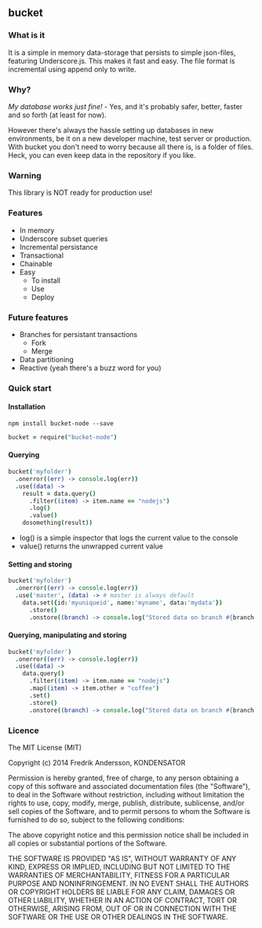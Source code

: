 bucket
------

### What is it

It is a simple in memory data-storage that persists to simple json-files, featuring Underscore.js. This makes it fast and easy. The file format is incremental using append only to write.

### Why?

*My database works just fine!* - Yes, and it's probably safer, better, faster and so forth (at least for now).

However there's always the hassle setting up databases in new environments, be it on a new developer machine, test server or production. With bucket you don't need to worry because all there is, is a folder of files. Heck, you can even keep data in the repository if you like.

### Warning

This library is NOT ready for production use!

### Features

* In memory
* Underscore subset queries
* Incremental persistance
* Transactional
* Chainable
* Easy
  * To install
  * Use
  * Deploy

### Future features

* Branches for persistant transactions
  * Fork
  * Merge
* Data partitioning
* Reactive (yeah there's a buzz word for you)

### Quick start

#### Installation

```
npm install bucket-node --save
```

```coffeescript
bucket = require("bucket-node")
```

#### Querying

```coffeescript
bucket('myfolder')
  .onerror((err) -> console.log(err))
  .use((data) ->
    result = data.query()
      .filter((item) -> item.name == "nodejs")
      .log()
      .value()
    dosomething(result))
```

* log() is a simple inspector that logs the current value to the console
* value() returns the unwrapped current value

#### Setting and storing

```coffeescript
bucket('myfolder')
  .onerror((err) -> console.log(err))
  .use('master', (data) -> # master is always default
    data.set({id:'myuniqueid', name:'myname', data:'mydata'})
      .store()
      .onstore((branch) -> console.log("Stored data on branch #{branch.branch()}")))
```

#### Querying, manipulating and storing

```coffeescript
bucket('myfolder')
  .onerror((err) -> console.log(err))
  .use((data) ->
    data.query()
      .filter((item) -> item.name == "nodejs")
      .map((item) -> item.other = "coffee")
      .set()
      .store()
      .onstore((branch) -> console.log("Stored data on branch #{branch.branch()}")))
```

### Licence

The MIT License (MIT)

Copyright (c) 2014 Fredrik Andersson, KONDENSATOR

Permission is hereby granted, free of charge, to any person obtaining a copy
of this software and associated documentation files (the "Software"), to deal
in the Software without restriction, including without limitation the rights
to use, copy, modify, merge, publish, distribute, sublicense, and/or sell
copies of the Software, and to permit persons to whom the Software is
furnished to do so, subject to the following conditions:

The above copyright notice and this permission notice shall be included in
all copies or substantial portions of the Software.

THE SOFTWARE IS PROVIDED "AS IS", WITHOUT WARRANTY OF ANY KIND, EXPRESS OR
IMPLIED, INCLUDING BUT NOT LIMITED TO THE WARRANTIES OF MERCHANTABILITY,
FITNESS FOR A PARTICULAR PURPOSE AND NONINFRINGEMENT. IN NO EVENT SHALL THE
AUTHORS OR COPYRIGHT HOLDERS BE LIABLE FOR ANY CLAIM, DAMAGES OR OTHER
LIABILITY, WHETHER IN AN ACTION OF CONTRACT, TORT OR OTHERWISE, ARISING FROM,
OUT OF OR IN CONNECTION WITH THE SOFTWARE OR THE USE OR OTHER DEALINGS IN
THE SOFTWARE.
